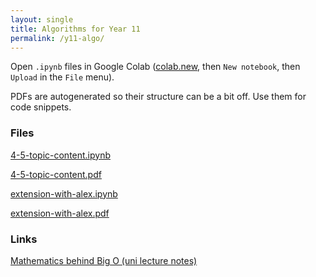 ```yaml
---
layout: single
title: Algorithms for Year 11
permalink: /y11-algo/
---
```


Open `.ipynb` files in Google Colab ([colab.new](https://colab.new), then `New notebook`, then `Upload` in the `File` menu).

PDFs are autogenerated so their structure can be a bit off. Use them for code snippets.

### Files

[4-5-topic-content.ipynb](/stuff-place/assets/pdf/4-5-topic-content.ipynb)

[4-5-topic-content.pdf](/stuff-place/assets/pdf/4-5-topic-content.pdf)

[extension-with-alex.ipynb](/stuff-place/assets/pdf/extension-with-alex.ipynb)

[extension-with-alex.pdf](/stuff-place/assets/pdf/extension-with-alex.pdf)

### Links

[Mathematics behind Big O (uni lecture notes)](https://mfleck.cs.illinois.edu/building-blocks/version-1.2/big-o.pdf)
